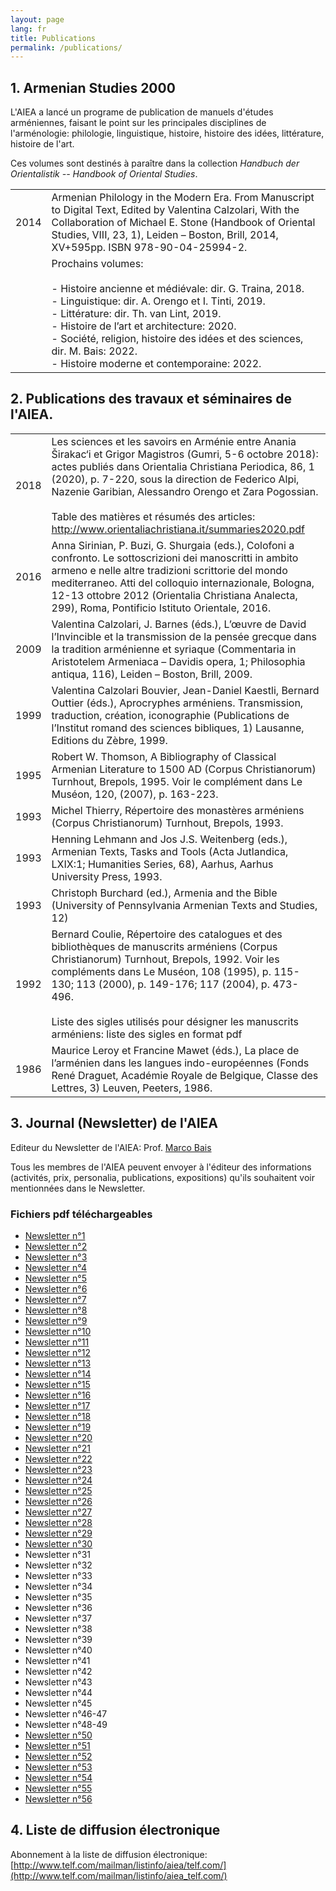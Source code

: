 ```yaml
---
layout: page
lang: fr
title: Publications
permalink: /publications/
---
```


## 1. Armenian Studies 2000

L'AIEA a lancé un programe de publication de manuels d'études arméniennes, faisant le point sur les principales disciplines de l'arménologie: philologie, linguistique, histoire, histoire des idées, littérature, histoire de l'art.          

Ces volumes sont destinés à paraître dans la collection *Handbuch der Orientalistik -- Handbook of Oriental Studies*.

| | |
|-|-|
| 2014 | Armenian Philology in the Modern Era. From Manuscript to Digital Text, Edited by Valentina Calzolari, With the Collaboration of Michael E. Stone (Handbook of Oriental Studies, VIII, 23, 1), Leiden – Boston, Brill, 2014, XV+595pp. ISBN 978-90-04-25994-2.                                                                                                   |
|      | Prochains volumes:<br> <br>- Histoire ancienne et médiévale: dir. G. Traina, 2018.<br>- Linguistique: dir. A. Orengo et I. Tinti, 2019.<br>- Littérature: dir. Th. van Lint, 2019.<br>- Histoire de l’art et architecture: 2020.<br>- Société, religion, histoire des idées et des sciences, dir. M. Bais: 2022.<br>- Histoire moderne et contemporaine: 2022.  |


## 2. Publications des travaux et séminaires de l'AIEA.

| | |
|------|-------------|
| 2018 | Les sciences et les savoirs en Arménie entre Anania Širakac‘i et Grigor Magistros (Gumri, 5-6 octobre 2018): actes publiés dans Orientalia Christiana Periodica, 86, 1 (2020), p. 7-220, sous la direction de Federico Alpi, Nazenie Garibian, Alessandro Orengo et Zara Pogossian.<br> <br>Table des matières et résumés des articles: http://www.orientaliachristiana.it/summaries2020.pdf  |
| 2016 | Anna Sirinian, P. Buzi, G. Shurgaia (eds.), Colofoni a  confronto. Le sottoscrizioni dei manoscritti in ambito armeno e nelle  altre tradizioni scrittorie del mondo mediterraneo. Atti del colloquio internazionale, Bologna, 12-13 ottobre 2012 (Orientalia Christiana Analecta, 299), Roma, Pontificio Istituto Orientale, 2016.                                                           |
| 2009 | Valentina Calzolari, J. Barnes (éds.), L’œuvre de David l’Invincible et la transmission de la pensée grecque dans la tradition arménienne et syriaque (Commentaria in Aristotelem Armeniaca – Davidis opera, 1; Philosophia antiqua, 116), Leiden – Boston, Brill, 2009.                                                                                                                      |
| 1999 | Valentina Calzolari Bouvier, Jean-Daniel Kaestli, Bernard Outtier (éds.), Aprocryphes arméniens. Transmission, traduction, création, iconographie (Publications de l’Institut romand des sciences bibliques, 1) Lausanne, Editions du Zèbre, 1999.                                                                                                                                            |
| 1995 | Robert W. Thomson, A Bibliography of Classical Armenian Literature to 1500 AD (Corpus Christianorum) Turnhout, Brepols, 1995. Voir le complément dans Le Muséon, 120, (2007), p. 163-223.                                                                                                                                                                                                     |
| 1993 | Michel Thierry, Répertoire des monastères arméniens (Corpus Christianorum) Turnhout, Brepols, 1993.                                                                                                                                                                                                                                                                                           |
| 1993 | Henning Lehmann and Jos J.S. Weitenberg (eds.), Armenian Texts, Tasks and Tools (Acta Jutlandica, LXIX:1; Humanities Series, 68), Aarhus, Aarhus University Press, 1993.                                                                                                                                                                                                                      |
| 1993 | Christoph Burchard (ed.), Armenia and the Bible (University of Pennsylvania Armenian Texts and Studies, 12)                                                                                                                                                                                                                                                                                   |
| 1992 | Bernard Coulie, Répertoire des catalogues et des bibliothèques de manuscrits arméniens (Corpus Christianorum) Turnhout, Brepols, 1992. Voir les compléments dans Le Muséon, 108 (1995), p. 115-130; 113 (2000), p. 149-176; 117 (2004), p. 473-496.<br> <br>Liste des sigles utilisés pour désigner les manuscrits arméniens: liste des sigles en format pdf                                  |
| 1986 | Maurice Leroy et Francine Mawet (éds.), La place de l’arménien dans les langues indo-européennes (Fonds René Draguet, Académie Royale de Belgique, Classe des Lettres, 3) Leuven, Peeters, 1986.                                                                                                                                                                                              |

## 3. Journal (Newsletter) de l'AIEA

Editeur du Newsletter de l'AIEA: Prof. [Marco Bais](marbais@hotmail.com)

Tous les membres de l'AIEA peuvent envoyer à l'éditeur des informations (activités, prix, personalia, publications, expositions) qu'ils souhaitent voir mentionnées dans le Newsletter.

### Fichiers pdf téléchargeables

- [Newsletter n°1](public/newsletter/aiea_newsletter_01.pdf)
- [Newsletter n°2](public/newsletter/aiea_newsletter_02.pdf)
- [Newsletter n°3](public/newsletter/aiea_newsletter_03.pdf)
- [Newsletter n°4](public/newsletter/aiea_newsletter_04.pdf)
- [Newsletter n°5](public/newsletter/aiea_newsletter_05.pdf)
- [Newsletter n°6](public/newsletter/aiea_newsletter_06.pdf)
- [Newsletter n°7](public/newsletter/aiea_newsletter_07.pdf)
- [Newsletter n°8](public/newsletter/aiea_newsletter_08.pdf)
- [Newsletter n°9](public/newsletter/aiea_newsletter_09.pdf)
- [Newsletter n°10](public/newsletter/aiea_newsletter_10.pdf)
- [Newsletter n°11](public/newsletter/aiea_newsletter_11.pdf)
- [Newsletter n°12](public/newsletter/aiea_newsletter_12.pdf)
- [Newsletter n°13](public/newsletter/aiea_newsletter_13.pdf)
- [Newsletter n°14](public/newsletter/aiea_newsletter_14.pdf)
- [Newsletter n°15](public/newsletter/aiea_newsletter_15.pdf)
- [Newsletter n°16](public/newsletter/aiea_newsletter_16.pdf)
- [Newsletter n°17](public/newsletter/aiea_newsletter_17.pdf)
- [Newsletter n°18](public/newsletter/aiea_newsletter_18.pdf)
- [Newsletter n°19](public/newsletter/aiea_newsletter_19.pdf)
- [Newsletter n°20](public/newsletter/aiea_newsletter_20.pdf)
- [Newsletter n°21](public/newsletter/aiea_newsletter_21.pdf)
- [Newsletter n°22](public/newsletter/aiea_newsletter_22.pdf)
- [Newsletter n°23](public/newsletter/aiea_newsletter_23.pdf)
- [Newsletter n°24](public/newsletter/aiea_newsletter_24.pdf)
- [Newsletter n°25](public/newsletter/aiea_newsletter_25.pdf)
- [Newsletter n°26](public/newsletter/aiea_newsletter_26.pdf)
- [Newsletter n°27](public/newsletter/aiea_newsletter_27.pdf)
- [Newsletter n°28](public/newsletter/aiea_newsletter_28.pdf)
- [Newsletter n°29](public/newsletter/aiea_newsletter_29.pdf)
- [Newsletter n°30](public/newsletter/aiea_newsletter_30.pdf)
- Newsletter n°31
- Newsletter n°32
- Newsletter n°33
- Newsletter n°34
- Newsletter n°35
- Newsletter n°36
- Newsletter n°37
- Newsletter n°38
- Newsletter n°39
- Newsletter n°40
- Newsletter n°41
- Newsletter n°42
- Newsletter n°43
- Newsletter n°44
- Newsletter n°45
- Newsletter n°46-47
- Newsletter n°48-49
- [Newsletter n°50](public/newsletter/aiea_newsletter_50.pdf)
- [Newsletter n°51](public/newsletter/aiea_newsletter_51.pdf)
- [Newsletter n°52](public/newsletter/aiea_newsletter_52.pdf)
- [Newsletter n°53](public/newsletter/aiea_newsletter_53.pdf)
- [Newsletter n°54](public/newsletter/aiea_newsletter_54.pdf)
- [Newsletter n°55](public/newsletter/aiea_newsletter_55.pdf)
- [Newsletter n°56](public/newsletter/aiea_newsletter_56.pdf)

## 4. Liste de diffusion électronique

Abonnement à la liste de diffusion électronique:
[http://www.telf.com/mailman/listinfo/aiea/telf.com/](http://www.telf.com/mailman/listinfo/aiea_telf.com/)

